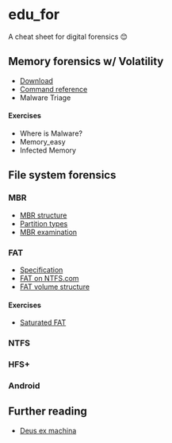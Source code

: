 # edu_for
A cheat sheet for digital forensics :blush:

## Memory forensics w/ Volatility
* [Download](http://www.volatilityfoundation.org/releases)  
* [Command reference](https://github.com/volatilityfoundation/volatility/wiki/Command-Reference)  
* Malware Triage
#### Exercises
* Where is Malware?
* Memory_easy
* Infected Memory

## File system forensics
### MBR
* [MBR structure](https://en.wikipedia.org/wiki/Master_boot_record)  
* [Partition types](https://en.wikipedia.org/wiki/Partition_type)  
* [MBR examination](http://thestarman.pcministry.com/asm/mbr/STDMBR.htm)

### FAT
* [Specification](http://download.microsoft.com/download/1/6/1/161ba512-40e2-4cc9-843a-923143f3456c/fatgen103.doc)  
* [FAT on NTFS.com](http://www.ntfs.com/fat-systems.htm)  
* [FAT volume structure](http://thestarman.pcministry.com/asm/mbr/MSWIN41.htm)
#### Exercises
* [Saturated FAT](https://github.com/kanglib/edu_for/raw/master/saturated.zip)

### NTFS

### HFS+

### Android

## Further reading
* [Deus ex machina](https://lmgtfy.com/)
